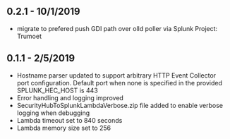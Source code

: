## 0.2.1 - 10/1/2019
* migrate to prefered push GDI path over olld poller via Splunk Project: Trumoet


## 0.1.1 - 2/5/2019

* Hostname parser updated to support arbitrary HTTP Event Collector port configuration. Default port when none is specified in the provided SPLUNK_HEC_HOST is 443
* Error handling and logging improved
* SecurityHubToSplunkLambdaVerbose.zip file added to enable verbose logging when debugging
* Lambda timeout set to 840 seconds
* Lambda memory size set to 256